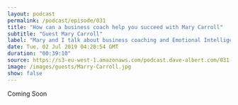 ```yaml
---
layout: podcast
permalink: /podcast/episode/031
title: "How can a business coach help you succeed with Mary Carroll"
subtitle: "Guest Mary Carroll"
label: "Mary and I talk about business coaching and Emotional Intelligence (EQI) | http://idetermine.ie/ | info@idetermine.ie | https://twitter.com/i_determine"
date: Tue, 02 Jul 2019 04:20:54 GMT
duration: "00:39:10"
source: https://s3-eu-west-1.amazonaws.com/podcast.dave-albert.com/031-Mary-Carroll.mp3
image: /images/guests/Marry-Carroll.jpg
show: false
---
```


Coming Soon
